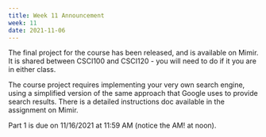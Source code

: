 ```yaml
---
title: Week 11 Announcement
week: 11
date: 2021-11-06
---
```


The final project for the course has been released, and is available on Mimir. It is shared between CSCI100 and CSCI120 - you will need to do if it you are in either class.

The course project requires implementing your very own search engine, using a simplified version of the same approach that Google uses to provide search results. There is a detailed instructions doc available in the assignment on Mimir.

Part 1 is due on 11/16/2021 at 11:59 AM (notice the AM! at noon).   
